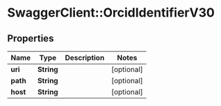 # SwaggerClient::OrcidIdentifierV30

## Properties
Name | Type | Description | Notes
------------ | ------------- | ------------- | -------------
**uri** | **String** |  | [optional] 
**path** | **String** |  | [optional] 
**host** | **String** |  | [optional] 



